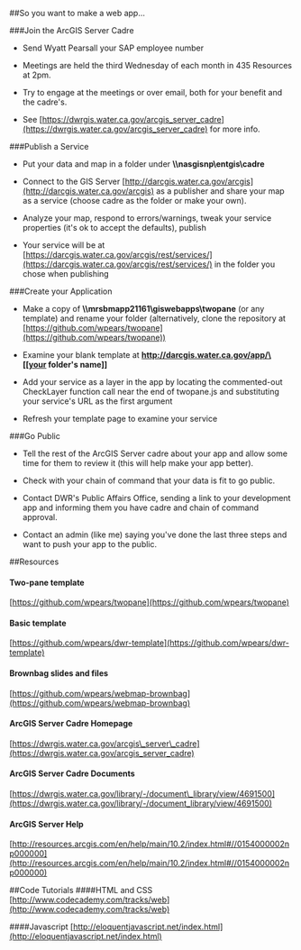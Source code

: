 ##So you want to make a web app...

###Join the ArcGIS Server Cadre
* Send Wyatt Pearsall your SAP employee number

* Meetings are held the third Wednesday of each month in 435 Resources at 2pm.

* Try to engage at the meetings or over email, both for your benefit and the cadre's.

* See [https://dwrgis.water.ca.gov/arcgis_server_cadre](https://dwrgis.water.ca.gov/arcgis_server_cadre) for more info.


###Publish a Service
* Put your data and map in a folder under **\\\\nasgisnp\entgis\cadre**

* Connect to the GIS Server [http://darcgis.water.ca.gov/arcgis](http://darcgis.water.ca.gov/arcgis) as a publisher and share your map as a service (choose cadre as the folder or make your own).

* Analyze your map, respond to errors/warnings, tweak your service properties (it's ok to accept the defaults), publish

* Your service will be at [https://darcgis.water.ca.gov/arcgis/rest/services/](https://darcgis.water.ca.gov/arcgis/rest/services/) in the folder you chose when publishing


###Create your Application
* Make a copy of **\\\\mrsbmapp21161\giswebapps\twopane** (or any template) and rename your folder (alternatively, clone the repository at [https://github.com/wpears/twopane](https://github.com/wpears/twopane))

* Examine your blank template at **http://darcgis.water.ca.gov/app/\[[your folder's name]]**

* Add your service as a layer in the app by locating the commented-out CheckLayer function call near the end of twopane.js and substituting your service's URL as the first argument

* Refresh your template page to examine your service


###Go Public
* Tell the rest of the ArcGIS Server cadre about your app and allow some time for them to review it (this will help make your app better).

* Check with your chain of command that your data is fit to go public.

* Contact DWR's Public Affairs Office, sending a link to your development app and informing them you have cadre and chain of command approval.

* Contact an admin (like me) saying you've done the last three steps and want to push your app to the public.

##Resources
#### Two-pane template
[https://github.com/wpears/twopane](https://github.com/wpears/twopane)

#### Basic template
[https://github.com/wpears/dwr-template](https://github.com/wpears/dwr-template)

#### Brownbag slides and files
[https://github.com/wpears/webmap-brownbag](https://github.com/wpears/webmap-brownbag)

#### ArcGIS Server Cadre Homepage
[https://dwrgis.water.ca.gov/arcgis\_server\_cadre](https://dwrgis.water.ca.gov/arcgis_server_cadre)

#### ArcGIS Server Cadre Documents
[https://dwrgis.water.ca.gov/library/-/document\_library/view/4691500](https://dwrgis.water.ca.gov/library/-/document_library/view/4691500)

#### ArcGIS Server Help
[http://resources.arcgis.com/en/help/main/10.2/index.html#//0154000002np000000](http://resources.arcgis.com/en/help/main/10.2/index.html#//0154000002np000000)

##Code Tutorials
####HTML and CSS
[http://www.codecademy.com/tracks/web](http://www.codecademy.com/tracks/web)

####Javascript
[http://eloquentjavascript.net/index.html](http://eloquentjavascript.net/index.html)

